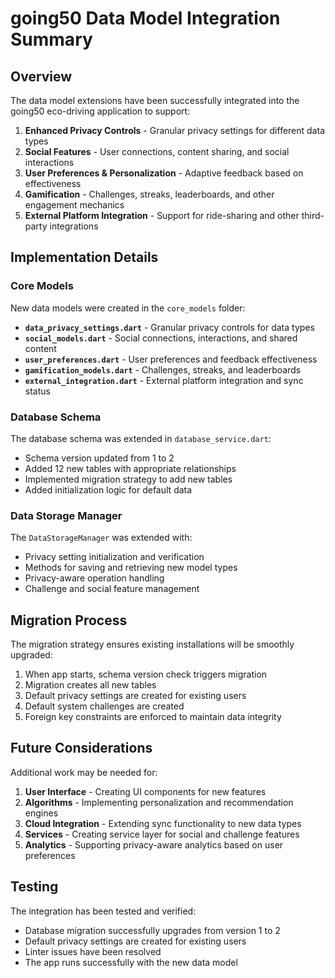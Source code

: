 # going50 Data Model Integration Summary

## Overview

The data model extensions have been successfully integrated into the going50 eco-driving application to support:

1. **Enhanced Privacy Controls** - Granular privacy settings for different data types
2. **Social Features** - User connections, content sharing, and social interactions
3. **User Preferences & Personalization** - Adaptive feedback based on effectiveness
4. **Gamification** - Challenges, streaks, leaderboards, and other engagement mechanics
5. **External Platform Integration** - Support for ride-sharing and other third-party integrations

## Implementation Details

### Core Models

New data models were created in the `core_models` folder:

- **`data_privacy_settings.dart`** - Granular privacy controls for data types
- **`social_models.dart`** - Social connections, interactions, and shared content
- **`user_preferences.dart`** - User preferences and feedback effectiveness
- **`gamification_models.dart`** - Challenges, streaks, and leaderboards
- **`external_integration.dart`** - External platform integration and sync status

### Database Schema

The database schema was extended in `database_service.dart`:

- Schema version updated from 1 to 2
- Added 12 new tables with appropriate relationships
- Implemented migration strategy to add new tables
- Added initialization logic for default data

### Data Storage Manager

The `DataStorageManager` was extended with:

- Privacy setting initialization and verification
- Methods for saving and retrieving new model types
- Privacy-aware operation handling
- Challenge and social feature management

## Migration Process

The migration strategy ensures existing installations will be smoothly upgraded:

1. When app starts, schema version check triggers migration
2. Migration creates all new tables
3. Default privacy settings are created for existing users
4. Default system challenges are created
5. Foreign key constraints are enforced to maintain data integrity

## Future Considerations

Additional work may be needed for:

1. **User Interface** - Creating UI components for new features
2. **Algorithms** - Implementing personalization and recommendation engines
3. **Cloud Integration** - Extending sync functionality to new data types
4. **Services** - Creating service layer for social and challenge features
5. **Analytics** - Supporting privacy-aware analytics based on user preferences

## Testing

The integration has been tested and verified:

- Database migration successfully upgrades from version 1 to 2
- Default privacy settings are created for existing users
- Linter issues have been resolved
- The app runs successfully with the new data model 
